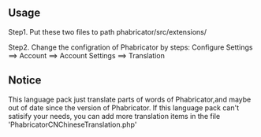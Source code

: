 ## Usage
Step1. Put these two files to path phabricator/src/extensions/

Step2. Change the configration of Phabricator by steps: Configure Settings ==> Account ==> Account Settings ==> Translation

## Notice

This language pack just translate parts of words of Phabricator,and maybe out of date since the version of Phabricator.
If this language pack can't satisify your needs, you can add more translation items in the file 'PhabricatorCNChineseTranslation.php'
